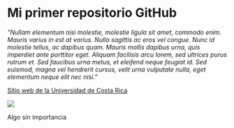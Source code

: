 # Mi primer repositorio GitHub

*"Nullam elementum nisi molestie, molestie ligula sit amet, commodo enim. Mauris varius in est at varius. Nulla sagittis ac eros vel congue. Nunc id molestie tellus, ac dapibus quam. Mauris mollis dapibus urna, quis imperdiet ante porttitor eget. Aliquam facilisis arcu lorem, sed ultrices purus rutrum et. Sed faucibus urna metus, et eleifend neque feugiat id. Sed euismod, magna vel hendrerit cursus, velit urna vulputate nulla, eget elementum neque elit nec nisi."*

[Sitio web de la Universidad de Costa Rica](https://www.ucr.ac.cr/)

![](https://images.unsplash.com/photo-1595511890410-3b8dc237a537?ixlib=rb-1.2.1&ixid=MnwxMjA3fDB8MHxwaG90by1wYWdlfHx8fGVufDB8fHx8&auto=format&fit=crop&w=1080&q=80)

Algo sin importancia
